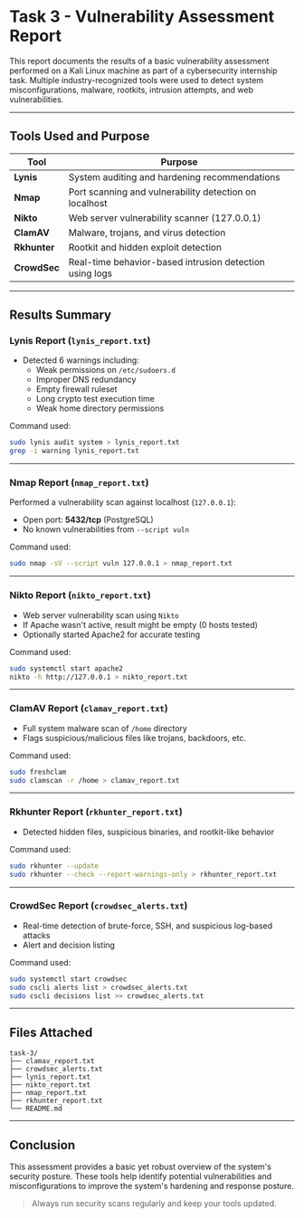 #  Task 3 - Vulnerability Assessment Report

This report documents the results of a basic vulnerability assessment performed on a Kali Linux machine as part of a cybersecurity internship task. Multiple industry-recognized tools were used to detect system misconfigurations, malware, rootkits, intrusion attempts, and web vulnerabilities.

---

##  Tools Used and Purpose

| Tool        | Purpose                                                                 |
|-------------|-------------------------------------------------------------------------|
| **Lynis**      | System auditing and hardening recommendations                         |
| **Nmap**       | Port scanning and vulnerability detection on localhost                |
| **Nikto**      | Web server vulnerability scanner (127.0.0.1)                          |
| **ClamAV**     | Malware, trojans, and virus detection                                 |
| **Rkhunter**   | Rootkit and hidden exploit detection                                  |
| **CrowdSec**   | Real-time behavior-based intrusion detection using logs               |

---

##  Results Summary

###  Lynis Report (`lynis_report.txt`)
- Detected 6 warnings including:
  - Weak permissions on `/etc/sudoers.d`
  - Improper DNS redundancy
  - Empty firewall ruleset
  - Long crypto test execution time
  - Weak home directory permissions

Command used:
```bash
sudo lynis audit system > lynis_report.txt
grep -i warning lynis_report.txt
```

---

###  Nmap Report (`nmap_report.txt`)
Performed a vulnerability scan against localhost (`127.0.0.1`):

- Open port: **5432/tcp** (PostgreSQL)
- No known vulnerabilities from `--script vuln`

Command used:
```bash
sudo nmap -sV --script vuln 127.0.0.1 > nmap_report.txt
```

---

###  Nikto Report (`nikto_report.txt`)
- Web server vulnerability scan using `Nikto`
- If Apache wasn't active, result might be empty (0 hosts tested)
- Optionally started Apache2 for accurate testing

Command used:
```bash
sudo systemctl start apache2
nikto -h http://127.0.0.1 > nikto_report.txt
```

---

###  ClamAV Report (`clamav_report.txt`)
- Full system malware scan of `/home` directory
- Flags suspicious/malicious files like trojans, backdoors, etc.

Command used:
```bash
sudo freshclam
sudo clamscan -r /home > clamav_report.txt
```

---

###  Rkhunter Report (`rkhunter_report.txt`)
- Detected hidden files, suspicious binaries, and rootkit-like behavior

Command used:
```bash
sudo rkhunter --update
sudo rkhunter --check --report-warnings-only > rkhunter_report.txt
```

---

###  CrowdSec Report (`crowdsec_alerts.txt`)
- Real-time detection of brute-force, SSH, and suspicious log-based attacks
- Alert and decision listing

Command used:
```bash
sudo systemctl start crowdsec
sudo cscli alerts list > crowdsec_alerts.txt
sudo cscli decisions list >> crowdsec_alerts.txt
```

---

##  Files Attached

```
task-3/
├── clamav_report.txt
├── crowdsec_alerts.txt
├── lynis_report.txt
├── nikto_report.txt
├── nmap_report.txt
├── rkhunter_report.txt
└── README.md
```

---

##  Conclusion

This assessment provides a basic yet robust overview of the system's security posture. These tools help identify potential vulnerabilities and misconfigurations to improve the system's hardening and response posture.

>  Always run security scans regularly and keep your tools updated.
